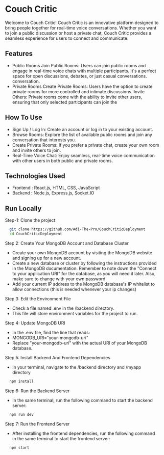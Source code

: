 # Couch Critic

Welcome to Couch Critic! Couch Critic is an innovative platform designed to bring people together for real-time voice conversations. Whether you want to join a public discussion or host a private chat, Couch Critic provides a seamless experience for users to connect and communicate.



## Features

- Public Rooms
Join Public Rooms: Users can join public rooms and engage in real-time voice chats with multiple participants. It's a perfect space for open discussions, debates, or just casual conversations.
conversation.
- Private Rooms
Create Private Rooms: Users have the option to create private rooms for more controlled and intimate discussions.
Invite Others: Private rooms come with the ability to invite other users, ensuring that only selected participants can join the 



## How To Use
- Sign Up / Log In: Create an account or log in to your existing account.
- Browse Rooms: Explore the list of available public rooms and join any conversation that interests you.
- Create Private Rooms: If you prefer a private chat, create your own room and invite others to join.
- Real-Time Voice Chat: Enjoy seamless, real-time voice communication with other users in both public and private rooms.
## Technologies Used
- Frontend : React.js, HTML, CSS, JavaScript
- Backend  : Node.js, Express.js, Socket.IO   
## Run Locally

Step-1: Clone the project

```bash
  git clone https://github.com/Adi-The-Pro/CouchCriticDeployment
  cd CouchCriticDeployment
```

Step 2: Create Your MongoDB Account and Database Cluster
- Create your own MongoDB account by visiting the MongoDB website and signing up for a new account.
- Create a new database or cluster by following the instructions provided in the MongoDB documentation. Remember to note down the "Connect to your application URI" for the database, as you will need it later. Also, make sure to change <password> with your own password
- Add your current IP address to the MongoDB database's IP whitelist to allow connections (this is needed whenever your ip changes)

Step 3: Edit the Environment File
- Check a file named .env in the /backend directory.
- This file will store environment variables for the project to run.

Step 4: Update MongoDB URI
- In the .env file, find the line that reads:
- MONGODB_URI="your-mongodb-uri"
- Replace "your-mongodb-uri" with the actual URI of your MongoDB database.

Step 5: Install Backend And Frontend Dependencies
- In your terminal, navigate to the /backend directory and /myapp directory
```bash
  npm install
```

Step 6: Run the Backend Server
- In the same terminal, run the following command to start the backend server:
```bash
  npm run dev
```

Step 7: Run the Frontend Server
- After installing the frontend dependencies, run the following command in the same terminal to start the frontend server:
```bash
  npm start
```
